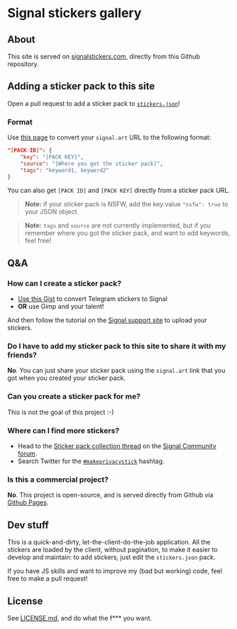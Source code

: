 # Signal stickers gallery

## About

This site is served on [signalstickers.com](https://www.signalstickers.com), directly from this Github repository.

## Adding a sticker pack to this site

Open a pull request to add a sticker pack to [`stickers.json`](https://github.com/romainricard/signalstickers/blob/master/stickers.json)!

### Format

Use [this page](https://signalstickers.com/convert.html) to convert your `signal.art` URL to the following format: 

```json
"[PACK ID]": {
    "key": "[PACK KEY]",
    "source": "[Where you got the sticker pack]",
    "tags": "keyword1, keyword2"
}
```

You can also get `[PACK ID]` and `[PACK KEY]` directly from a sticker pack URL.

> **Note:** if your sticker pack is NSFW, add the key:value `"nsfw": true` to your JSON object.

> **Note:** `tags` and `source` are not currently implemented, but if you remember where you got the sticker pack, and want to add keywords, feel free!


## Q&A

### How can I create a sticker pack?

+ [Use this Gist](https://gist.github.com/ondondil/4b8564b404696b3255253b467b413de9) to convert Telegram stickers to Signal
+ **OR** use Gimp and your talent!

And then follow the tutorial on the [Signal support site](https://support.signal.org/hc/en-us/articles/360031836512-Stickers#h_c2a0a45b-862f-4d12-9ab1-d9a6844062ca) to upload your stickers.

### Do I have to add my sticker pack to this site to share it with my friends?

**No**. You can just share your sticker pack using the `signal.art` link that you got when you created your sticker pack.

### Can you create a sticker pack for me?

This is not the goal of this project :-)

### Where can I find more stickers?

- Head to the [Sticker pack collection thread](https://community.signalusers.org/t/sticker-pack-collection-thread-makeprivacystick/10650) on the [Signal Community forum](https://community.signalusers.org).
- Search Twitter for the [`#makeprivacystick`](https://twitter.com/hashtag/makeprivacystick) hashtag.

### Is this a commercial project?

**No**. This project is open-source, and is served directly from Github via [Github Pages](https://pages.github.com/).


## Dev stuff

This is a quick-and-dirty, let-the-client-do-the-job application. All the stickers are loaded by the client, without pagination, to make it easier to develop and maintain: to add stickers, just edit the `stickers.json` pack.

If you have JS skills and want to improve my (bad but working) code, feel free to make a pull request!

## License

See [LICENSE.md](LICENSE.md), and do what the f*** you want.
